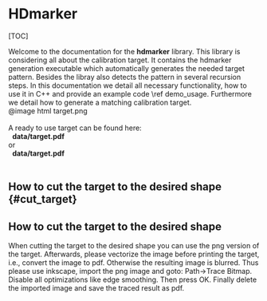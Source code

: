 HDmarker
================

[TOC]

Welcome to the documentation for the <STRONG>hdmarker</STRONG> library. This library is considering all about the calibration target. It contains the hdmarker generation executable which automatically generates the needed target pattern. Besides the libray also detects the pattern in several recursion steps. In this documentation we detail all necessary functionality, how to use it in C++ and provide an example code \ref demo_usage. Furthermore we detail how to generate a matching calibration target.
<br>
@image html target.png
<br>
<br>
A ready to use target can be found here: <br>
&nbsp; <STRONG>data/target.pdf</STRONG><br>
or<br>
&nbsp; <STRONG>data/target.pdf</STRONG>
<br>
<br>

## How to cut the target to the desired shape {#cut_target}
## How to cut the target to the desired shape 

When cutting the target to the desired shape you can use the png version of the target. Afterwards, please vectorize the image before printing the target, i.e., convert the image to pdf. Otherwise the resulting image is blurred. Thus please use inkscape, import the png image and goto: Path->Trace Bitmap. Disable all optimizations like edge smoothing. Then press OK. Finally delete the imported image and save the traced result as pdf.

